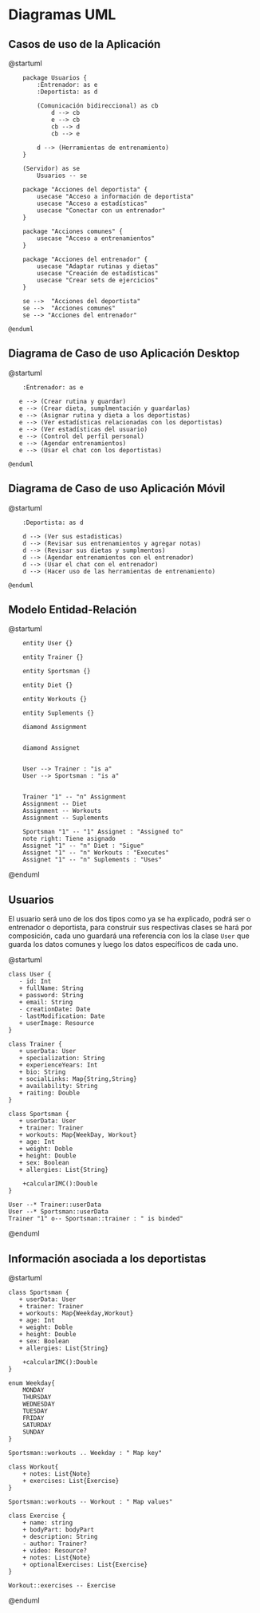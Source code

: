 # Diagramas UML

## Casos de uso de la Aplicación

<code-block lang="plantuml">
    @startuml

        package Usuarios {
            :Entrenador: as e
            :Deportista: as d

            (Comunicación bidireccional) as cb
                d --> cb
                e --> cb
                cb --> d
                cb --> e

            d --> (Herramientas de entrenamiento)
        }

        (Servidor) as se
            Usuarios -- se

        package "Acciones del deportista" {
            usecase "Acceso a información de deportista" 
            usecase "Acceso a estadísticas"  
            usecase "Conectar con un entrenador" 
        }

        package "Acciones comunes" {
            usecase "Acceso a entrenamientos"
        }

        package "Acciones del entrenador" {
            usecase "Adaptar rutinas y dietas" 
            usecase "Creación de estadísticas" 
            usecase "Crear sets de ejercicios" 
        }

        se -->  "Acciones del deportista"
        se -->  "Acciones comunes"
        se --> "Acciones del entrenador"

    @enduml 

</code-block>

## Diagrama de Caso de uso Aplicación Desktop

<code-block lang="plantuml">
    @startuml
        
        :Entrenador: as e
        
       e --> (Crear rutina y guardar)
       e --> (Crear dieta, sumplmentación y guardarlas)
       e --> (Asignar rutina y dieta a los deportistas)
       e --> (Ver estadísticas relacionadas con los deportistas)
       e --> (Ver estadísticas del usuario)
       e --> (Control del perfil personal)
       e --> (Agendar entrenamientos)
       e --> (Usar el chat con los deportistas)

    @enduml
</code-block>

## Diagrama de Caso de uso Aplicación Móvil

<code-block lang="plantuml">
    @startuml
        
        :Deportista: as d
        
        d --> (Ver sus estadisticas)
        d --> (Revisar sus entrenamientos y agregar notas)
        d --> (Revisar sus dietas y sumplmentos)
        d --> (Agendar entrenamientos con el entrenador)
        d --> (Usar el chat con el entrenador)
        d --> (Hacer uso de las herramientas de entrenamiento)

    @enduml
</code-block>

## Modelo Entidad-Relación

<code-block lang="plantuml">
    @startuml

        entity User {}
        
        entity Trainer {}
        
        entity Sportsman {}
        
        entity Diet {}
        
        entity Workouts {}
        
        entity Suplements {}
        
        diamond Assignment
        

        diamond Assignet
        

        User --> Trainer : "is a"
        User --> Sportsman : "is a"
        
        
        Trainer "1" -- "n" Assignment
        Assignment -- Diet
        Assignment -- Workouts
        Assignment -- Suplements

        Sportsman "1" -- "1" Assignet : "Assigned to"
        note right: Tiene asignado
        Assignet "1" -- "n" Diet : "Sigue"
        Assignet "1" -- "n" Workouts : "Executes"
        Assignet "1" -- "n" Suplements : "Uses"

@enduml
</code-block>

## Usuarios

El usuario será uno de los dos tipos como ya se ha explicado, podrá ser o entrenador o deportista, para construir sus respectivas clases
se hará por composición, cada uno guardará una referencia con los la clase <code>User</code> que guarda los datos comunes
y luego los datos específicos de cada uno.

<code-block lang="plantuml">
@startuml
    
    class User {
       - id: Int
       + fullName: String
       + password: String
       + email: String
       - creationDate: Date
       - lastModification: Date
       + userImage: Resource
    }

    class Trainer {
       + userData: User
       + specialization: String
       + experienceYears: Int
       + bio: String
       + socialLinks: Map{String,String}
       + availability: String
       + raiting: Double
    }

    class Sportsman {
       + userData: User
       + trainer: Trainer
       + workouts: Map{WeekDay, Workout}
       + age: Int
       + weight: Doble
       + height: Double
       + sex: Boolean
       + allergies: List{String}

        +calcularIMC():Double
    }

    User --* Trainer::userData
    User --* Sportsman::userData
    Trainer "1" o-- Sportsman::trainer : " is binded"
    

@enduml
</code-block>

## Información asociada a los deportistas

<code-block lang="PlantUML">
@startuml

    class Sportsman {
       + userData: User
       + trainer: Trainer
       + workouts: Map{Weekday,Workout}
       + age: Int
       + weight: Doble
       + height: Double
       + sex: Boolean
       + allergies: List{String}

        +calcularIMC():Double
    }

    enum Weekday{
        MONDAY
        THURSDAY
        WEDNESDAY
        TUESDAY
        FRIDAY
        SATURDAY
        SUNDAY
    }

    Sportsman::workouts .. Weekday : " Map key"

    class Workout{
        + notes: List{Note}
        + exercises: List{Exercise}
    }
    
    Sportsman::workouts -- Workout : " Map values"

    class Exercise {
        + name: string
        + bodyPart: bodyPart
        + description: String
        - author: Trainer?
        + video: Resource?
        + notes: List{Note}
        + optionalExercises: List{Exercise}
    }

    Workout::exercises -- Exercise

@enduml
</code-block>
